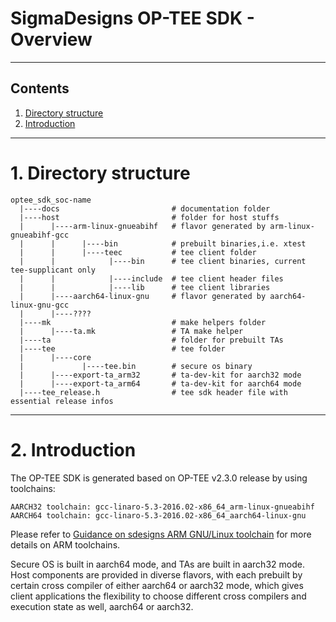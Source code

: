 # SigmaDesigns OP-TEE SDK  - Overview

---
## Contents

1.  [Directory structure](#1-Directory-structure)
2.  [Introduction](#2-Introduction)

---
# 1. Directory structure

    optee_sdk_soc-name
      |----docs                         # documentation folder
      |----host                         # folder for host stuffs
      |      |----arm-linux-gnueabihf   # flavor generated by arm-linux-gnueabihf-gcc
      |      |      |----bin            # prebuilt binaries,i.e. xtest
      |      |      |----teec           # tee client folder
      |      |            |----bin      # tee client binaries, current tee-supplicant only
      |      |            |----include  # tee client header files
      |      |            |----lib      # tee client libraries
      |      |----aarch64-linux-gnu     # flavor generated by aarch64-linux-gnu-gcc
      |      |----????
      |----mk                           # make helpers folder
      |      |----ta.mk                 # TA make helper
      |----ta                           # folder for prebuilt TAs
      |----tee                          # tee folder
      |      |----core
      |             |----tee.bin        # secure os binary
      |      |----export-ta_arm32       # ta-dev-kit for aarch32 mode
      |      |----export-ta_arm64       # ta-dev-kit for aarch64 mode
      |----tee_release.h                # tee sdk header file with essential release infos

---
# 2. Introduction

The OP-TEE SDK is generated based on OP-TEE v2.3.0 release by using toolchains:

    AARCH32 toolchain: gcc-linaro-5.3-2016.02-x86_64_arm-linux-gnueabihf
    AARCH64 toolchain: gcc-linaro-5.3-2016.02-x86_64_aarch64-linux-gnu

Please refer to [Guidance on sdesigns ARM GNU/Linux toolchain](http://avenue.sdesigns.com/depts/RD/Teams/DTV/Wiki/Guidance%20on%20sdesigns%20ARM%20GNU%20Linux%20toolchain.aspx) for more details on ARM toolchains.

Secure OS is built in aarch64 mode, and TAs are built in aarch32 mode.
Host components are provided in diverse flavors, with each prebuilt by certain cross compiler of either aarch64
or aarch32 mode, which gives client applications the flexibility to choose different cross compilers and
execution state as well, aarch64 or aarch32. 

